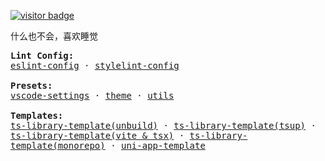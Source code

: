 [![visitor badge](https://badge.keke.cc/api/github.com/bernankez)](https://github.com/Bernankez/visitor-badge)

<!-- <img align="right" src="https://github-readme-stats.vercel.app/api?username=Bernankez&show_icons=true&icon_color=CE1D2D&text_color=718096&bg_color=ffffff&hide_title=true" /> -->

什么也不会，喜欢睡觉

<samp>
  <b>Lint Config:</b><br/>
  <a href="https://github.com/Bernankez/eslint-config">eslint-config</a> · 
  <a href="https://github.com/Bernankez/stylelint-config">stylelint-config</a>
  <br/>
  <br/>
  <b>Presets:</b><br/>
  <a href="https://github.com/Bernankez/vscode-settings">vscode-settings</a> · 
  <a href="https://github.com/Bernankez/theme">theme</a> · 
  <a href="https://github.com/Bernankez/utils">utils</a>
  <br/>
  <br/>
  <b>Templates:</b><br/>
  <a href="https://github.com/Bernankez/TSTemplate">ts-library-template(unbuild)</a> · 
  <a href="https://github.com/Bernankez/TSTemplateTsup">ts-library-template(tsup)</a> · 
  <a href="https://github.com/Bernankez/TSTemplateVite">ts-library-template(vite & tsx)</a> · 
  <a href="https://github.com/Bernankez/TSTemplateMonorepo">ts-library-template(monorepo)</a> · 
  <a href="https://github.com/Bernankez/UniAppTemplate">uni-app-template</a>
</samp>
